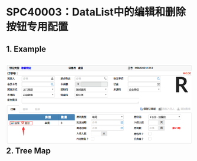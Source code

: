 # SPC40003：DataList中的编辑和删除按钮专用配置

## 1. Example

## ![](/engine/spec/component/img/op-004-01.png)2. Tree Map

## 




